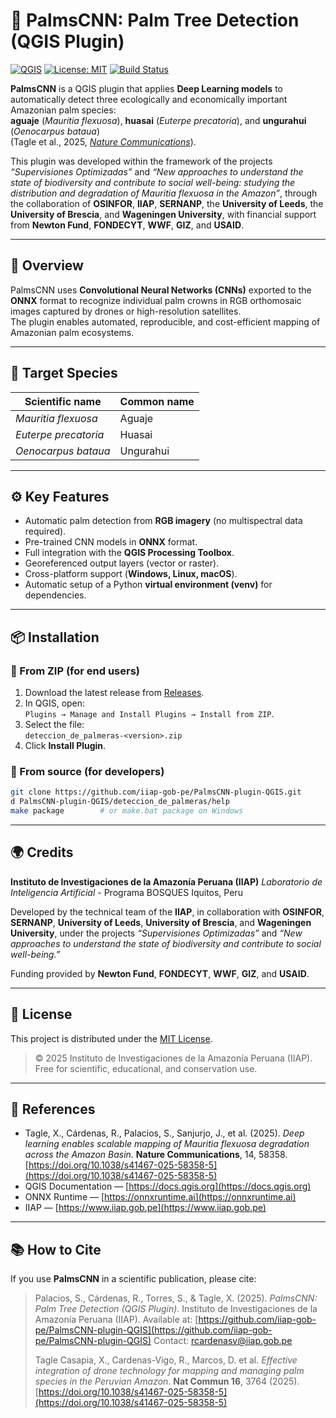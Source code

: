 # 🌴 PalmsCNN: Palm Tree Detection (QGIS Plugin)

[![QGIS](https://img.shields.io/badge/QGIS-3.34%2B-green.svg)](https://qgis.org)
[![License: MIT](https://img.shields.io/badge/license-MIT-blue.svg)](./LICENSE)
[![Build Status](https://img.shields.io/badge/build-passing-success.svg)]()

**PalmsCNN** is a QGIS plugin that applies **Deep Learning models** to automatically detect three ecologically and economically important Amazonian palm species:  
**aguaje** (*Mauritia flexuosa*), **huasai** (*Euterpe precatoria*), and **ungurahui** (*Oenocarpus bataua*)  
(Tagle et al., 2025, [*Nature Communications*](https://www.nature.com/articles/s41467-025-58358-5)).

This plugin was developed within the framework of the projects *“Supervisiones Optimizadas”* and *“New approaches to understand the state of biodiversity and contribute to social well-being: studying the distribution and degradation of Mauritia flexuosa in the Amazon”*, through the collaboration of **OSINFOR**, **IIAP**, **SERNANP**, the **University of Leeds**, the **University of Brescia**, and **Wageningen University**, with financial support from **Newton Fund**, **FONDECYT**, **WWF**, **GIZ**, and **USAID**.

---

## 🧠 Overview

PalmsCNN uses **Convolutional Neural Networks (CNNs)** exported to the **ONNX** format to recognize individual palm crowns in RGB orthomosaic images captured by drones or high-resolution satellites.  
The plugin enables automated, reproducible, and cost-efficient mapping of Amazonian palm ecosystems.

---

## 🌿 Target Species

| Scientific name | Common name |
|------------------|-------------|
| *Mauritia flexuosa* | Aguaje |
| *Euterpe precatoria* | Huasai |
| *Oenocarpus bataua* | Ungurahui |

---

## ⚙️ Key Features

- Automatic palm detection from **RGB imagery** (no multispectral data required).  
- Pre-trained CNN models in **ONNX** format.  
- Full integration with the **QGIS Processing Toolbox**.  
- Georeferenced output layers (vector or raster).  
- Cross-platform support (**Windows, Linux, macOS**).  
- Automatic setup of a Python **virtual environment (venv)** for dependencies.  
---

## 📦 Installation

### 🔹 From ZIP (for end users)
1. Download the latest release from [Releases](../../releases).  
2. In QGIS, open:  
   `Plugins → Manage and Install Plugins → Install from ZIP`.  
3. Select the file:  
   `deteccion_de_palmeras-<version>.zip`  
4. Click **Install Plugin**.

### 🔹 From source (for developers)
```bash
git clone https://github.com/iiap-gob-pe/PalmsCNN-plugin-QGIS.git
d PalmsCNN-plugin-QGIS/deteccion_de_palmeras/help
make package        # or make.bat package on Windows
```
---
## 🌍 Credits

**Instituto de Investigaciones de la Amazonía Peruana (IIAP)**
*Laboratorio de Inteligencia Artificial* - Programa BOSQUES
Iquitos, Peru

Developed by the technical team of the **IIAP**, in collaboration with **OSINFOR**, **SERNANP**, **University of Leeds**, **University of Brescia**, and **Wageningen University**, under the projects *“Supervisiones Optimizadas”* and *“New approaches to understand the state of biodiversity and contribute to social well-being.”*

Funding provided by **Newton Fund**, **FONDECYT**, **WWF**, **GIZ**, and **USAID**.

---

## 🧾 License

This project is distributed under the [MIT License](./LICENSE).

> © 2025 Instituto de Investigaciones de la Amazonía Peruana (IIAP).
> Free for scientific, educational, and conservation use.

---

## 🔗 References

* Tagle, X., Cárdenas, R., Palacios, S., Sanjurjo, J., et al. (2025). *Deep learning enables scalable mapping of Mauritia flexuosa degradation across the Amazon Basin.* **Nature Communications**, 14, 58358. [https://doi.org/10.1038/s41467-025-58358-5](https://doi.org/10.1038/s41467-025-58358-5)
* QGIS Documentation — [https://docs.qgis.org](https://docs.qgis.org)
* ONNX Runtime — [https://onnxruntime.ai](https://onnxruntime.ai)
* IIAP — [https://www.iiap.gob.pe](https://www.iiap.gob.pe)

---

## 📚 How to Cite

If you use **PalmsCNN** in a scientific publication, please cite:

> Palacios, S., Cárdenas, R., Torres, S., & Tagle, X. (2025).
> *PalmsCNN: Palm Tree Detection (QGIS Plugin).*
> Instituto de Investigaciones de la Amazonía Peruana (IIAP).
> Available at: [https://github.com/iiap-gob-pe/PalmsCNN-plugin-QGIS](https://github.com/iiap-gob-pe/PalmsCNN-plugin-QGIS)
> Contact: [rcardenasv@iiap.gob.pe](mailto:rcardenasv@iiap.gob.pe)
>
>Tagle Casapia, X., Cardenas-Vigo, R., Marcos, D. et al. *Effective integration of drone technology for mapping and managing palm species in the Peruvian Amazon*. **Nat Commun 16**, 3764 (2025). [https://doi.org/10.1038/s41467-025-58358-5](https://doi.org/10.1038/s41467-025-58358-5)
> 